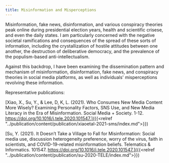 ```yaml
---
title: Misinformation and Misperceptions
---
```

Misinformation, fake news, disinformation, and various conspiracy theories peak online during presidential election years, health and scientific crisese, and even the daily states. I am particularly concerned with the negative societal ramifications and consequences of the spread of these sorts of information, including the crystallization of hostile attitudes between one another, the destruction of deliberative democracy, and the prevalence of the populism-based anti-intellectualism.


Against this backdrop, I have been examining the dissemination pattern and mechanism of misinformation, disinformation, fake news, and conspiracy theories in social media platforms, as well as individuals' misperceptions revolving these information.


Representative publications:

[Xiao, X., Su, Y., & Lee, D, K, L. (2021). Who Consumes New Media Content More Wisely? Examining Personality Factors, SNS Use, and New Media Literacy in the Era of Misinformation. Social Media + Society. 1-12. https://doi.org/10.1016/j.tele.2020.101547.]({{<relref "../publication/content/publication/xiaoetal-2021-sms/index.md">}})

[Su, Y. (2021). It Doesn’t Take a Village to Fall for Misinformation: Social media use, discussion heterogeneity preference, worry of the virus, faith in scientists, and COVID-19-related misinformation beliefs. Telematics & Informatics. 101547. https://doi.org/10.1016/j.tele.2020.101547.]({{<relref "../publication/content/publication/su-2020-TELE/index.md">}})
